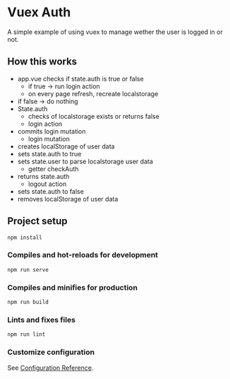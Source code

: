# Vuex Auth

A simple example of using vuex to manage wether the user is logged in or not.

## How this works

- app.vue checks if state.auth is true or false
  - if true -> run login action
  - on every page refresh, recreate localstorage
- if false -> do nothing
- State.auth
  - checks of localstorage exists or returns false
  - login action
- commits login mutation
  - login mutation
- creates localStorage of user data
- sets state.auth to true
- sets state.user to parse localstorage user data
  - getter checkAuth
- returns state.auth
  - logout action
- sets state.auth to false
- removes localStorage of user data

## Project setup

```
npm install
```

### Compiles and hot-reloads for development

```
npm run serve
```

### Compiles and minifies for production

```
npm run build
```

### Lints and fixes files

```
npm run lint
```

### Customize configuration

See [Configuration Reference](https://cli.vuejs.org/config/).
